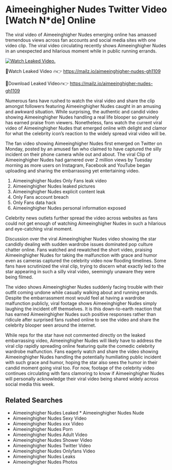﻿# Aimeeinghigher Nudes Twitter Video [Watch N*de] Online

The viral video of ﻿Aimeeinghigher Nudes emerging online has amassed tremendous views across fan accounts and social media sites with one video clip. The viral video circulating recently shows ﻿Aimeeinghigher Nudes in an unexpected and hilarious moment while in public running errands. 

[![Watch Leaked Video.](https://miro.medium.com/v2/resize:fit:828/format:webp/1*cilzJN44JGOrTw9NJCrNHA.gif "Watch Leaked Video")](https://mailz.io/aimeeinghigher-nudes-gh1109)

🔴Watch Leaked Video 🔥👉  https://mailz.io/aimeeinghigher-nudes-gh1109 

🔴Download Leaked Video🔥👉  https://mailz.io/aimeeinghigher-nudes-gh1109 

Numerous fans have rushed to watch the viral video and share the clip amongst followers featuring ﻿Aimeeinghigher Nudes caught in an amusing and awkward situation. While surprising, the authentic and candid video showing ﻿Aimeeinghigher Nudes handling a real life blooper so genuinely has earned praise from viewers. Nonetheless, fans watch the current viral video of ﻿Aimeeinghigher Nudes that emerged online with delight and clamor for what the celebrity icon’s reaction to the widely spread viral video will be.

The fan video showing ﻿Aimeeinghigher Nudes first emerged on Twitter on Monday, posted by an amused fan who claimed to have captured the silly incident on their phone camera while out and about. The viral Clip of ﻿Aimeeinghigher Nudes had garnered over 2 million views by Tuesday morning as more users on Instagram, Facebook and YouTube began uploading and sharing the embarrassing yet entertaining video. 

1. ﻿Aimeeinghigher Nudes Only Fans leak video
2. ﻿Aimeeinghigher Nudes leaked pictures
3. ﻿Aimeeinghigher Nudes explicit content leak
4. Only Fans account breach
5. Only Fans data hack
6. ﻿Aimeeinghigher Nudes personal information exposed


Celebrity news outlets further spread the video across websites as fans could not get enough of watching ﻿Aimeeinghigher Nudes in such a hilarious and eye-catching viral moment. 

Discussion over the viral ﻿Aimeeinghigher Nudes video showing the star candidly dealing with sudden wardrobe issues dominated pop culture chatter online. Fans watched and rewatched the short video, praising ﻿Aimeeinghigher Nudes for taking the malfunction with grace and humor even as cameras captured the celebrity video now flooding timelines. Some fans have scrutinized the viral clip, trying to discern what exactly led to the star appearing in such a silly viral video, seemingly unaware they were being filmed.

The video shows ﻿Aimeeinghigher Nudes suddenly facing trouble with their outfit coming undone while casually walking about and running errands. Despite the embarrassment most would feel at having a wardrobe malfunction publicly, viral footage shows ﻿Aimeeinghigher Nudes simply laughing the incident off themselves. It is this down-to-earth reaction that has earned ﻿Aimeeinghigher Nudes such positive responses rather than ridicule after surprised fans rushed online to see the video and share the celebrity blooper seen around the internet.  

While reps for the star have not commented directly on the leaked embarrassing video, ﻿Aimeeinghigher Nudes will likely have to address the viral clip rapidly spreading online featuring quite the comedic celebrity wardrobe malfunction. Fans eagerly watch and share the video showing ﻿Aimeeinghigher Nudes handling the potentially humiliating public incident with such grace and humor, hoping the star also sees the humor in their candid moment going viral too. For now, footage of the celebrity video continues circulating with fans clamoring to know if ﻿Aimeeinghigher Nudes will personally acknowledge their viral video being shared widely across social media this week.

## Related Searches
* ﻿Aimeeinghigher Nudes Leaked
﻿* Aimeeinghigher Nudes Nude
* ﻿Aimeeinghigher Nudes Sexy Video
* ﻿Aimeeinghigher Nudes xxx Video
* ﻿Aimeeinghigher Nudes Porn
* ﻿Aimeeinghigher Nudes Adult Video
* ﻿Aimeeinghigher Nudes Shower Video
* ﻿Aimeeinghigher Nudes Twitter Video
* ﻿Aimeeinghigher Nudes Onlyfans Video
* ﻿Aimeeinghigher Nudes Leaks
* ﻿Aimeeinghigher Nudes Photos